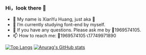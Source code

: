 ### Hi，look there 👋

- 👑 My name is XianYu Huang, just aka 👑
- 🔭 I’m currently studying font-end by myself.
- 💬 If you have any questions. Please ask me by 🐧1969574105.
- 📫 How to reach me: 🐧1969574105 📞17749971890

[![Top Langs](https://github-readme-stats.vercel.app/api/top-langs/?username=HXY499279&show_icons=true&theme=#F8F5F0&text_color=#bfc)](https://github.com/anuraghazra/github-readme-stats)
[![Anurag's GitHub stats](https://github-readme-stats.vercel.app/api?username=HXY499279&show_icons=true&theme=#F8F5F0)](https://github.com/anuraghazra/github-readme-stats)
